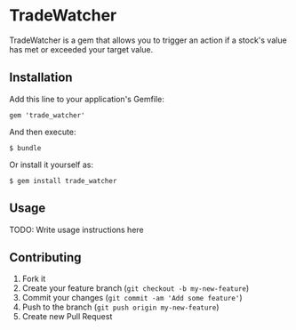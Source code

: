# TradeWatcher

TradeWatcher is a gem that allows you to trigger an action if a stock's value has met or exceeded your target value.

## Installation

Add this line to your application's Gemfile:

    gem 'trade_watcher'

And then execute:

    $ bundle

Or install it yourself as:

    $ gem install trade_watcher

## Usage

TODO: Write usage instructions here

## Contributing

1. Fork it
2. Create your feature branch (`git checkout -b my-new-feature`)
3. Commit your changes (`git commit -am 'Add some feature'`)
4. Push to the branch (`git push origin my-new-feature`)
5. Create new Pull Request
